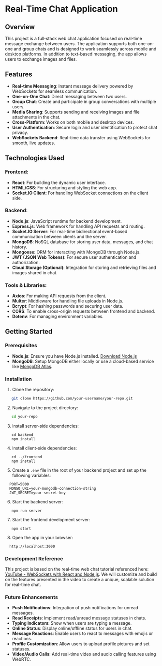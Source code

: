 # Real-Time Chat Application

## Overview

This project is a full-stack web chat application focused on real-time message exchange between users. The application supports both one-on-one and group chats and is designed to work seamlessly across mobile and desktop platforms. In addition to text-based messaging, the app allows users to exchange images and files.

## Features

- **Real-time Messaging**: Instant message delivery powered by WebSockets for seamless communication.
- **One-on-One Chat**: Direct messaging between two users.
- **Group Chat**: Create and participate in group conversations with multiple users.
- **Media Sharing**: Supports sending and receiving images and file attachments in the chat.
- **Cross-Platform**: Works on both mobile and desktop devices.
- **User Authentication**: Secure login and user identification to protect chat privacy.
- **WebSockets Backend**: Real-time data transfer using WebSockets for smooth, live updates.

## Technologies Used

### Frontend:
- **React**: For building the dynamic user interface.
- **HTML/CSS**: For structuring and styling the web app.
- **Socket.IO Client**: For handling WebSocket connections on the client side.

### Backend:
- **Node.js**: JavaScript runtime for backend development.
- **Express.js**: Web framework for handling API requests and routing.
- **Socket.IO Server**: For real-time bidirectional event-based communication between clients and the server.
- **MongoDB**: NoSQL database for storing user data, messages, and chat history.
- **Mongoose**: ORM for interacting with MongoDB through Node.js.
- **JWT (JSON Web Tokens)**: For secure user authentication and authorization.
- **Cloud Storage (Optional)**: Integration for storing and retrieving files and images shared in chat.

### Tools & Libraries:
- **Axios**: For making API requests from the client.
- **Multer**: Middleware for handling file uploads in Node.js.
- **Bcrypt**: For hashing passwords and securing user data.
- **CORS**: To enable cross-origin requests between frontend and backend.
- **Dotenv**: For managing environment variables.

## Getting Started

### Prerequisites
- **Node.js**: Ensure you have Node.js installed. [Download Node.js](https://nodejs.org/)
- **MongoDB**: Setup MongoDB either locally or use a cloud-based service like [MongoDB Atlas](https://www.mongodb.com/cloud/atlas).

### Installation

1. Clone the repository:
```bash
   git clone https://github.com/your-username/your-repo.git
```
2. Navigate to the project directory:
```bash
   cd your-repo
```
3. Install server-side dependencies:
```   
   cd backend
   npm install
```
4. Install client-side dependencies:
```
   cd ../frontend
   npm install
```
5. Create a `.env` file in the root of your backend project and set up the following variables:
 ```
   PORT=5000
   MONGO_URI=your-mongodb-connection-string
   JWT_SECRET=your-secret-key
```
6. Start the backend server:
```
   npm run server
```
7. Start the frontend development server:
```   
   npm start
```
8. Open the app in your browser:
 ```
   http://localhost:3000
``` 

### Development Reference
This project is based on the real-time web chat tutorial referenced here:
[YouTube - WebSockets with React and Node.js](https://www.youtube.com/watch?v=Fzv-rgwcFKk).
We will customize and build on the features presented in the video to create a unique, scalable solution for real-time chat.

### Future Enhancements
- **Push Notifications**: Integration of push notifications for unread messages.
- **Read Receipts**: Implement read/unread message statuses in chats.
- **Typing Indicators**: Show when users are typing a message.
- **Online Status**: Display online/offline status for users in chat.
- **Message Reactions**: Enable users to react to messages with emojis or reactions.
- **Profile Customization**: Allow users to upload profile pictures and set statuses.
- **Video/Audio Calls**: Add real-time video and audio calling features using WebRTC.

